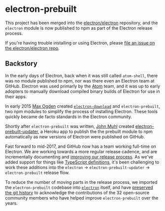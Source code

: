 # electron-prebuilt

This project has been merged into the
[electron/electron](https://github.com/electron/electron/tree/master/npm)
repository, and the `electron` module is now published to npm as part of the
Electron release process.

If you're having trouble installing or using Electron, please 
[file an issue on the electron/electron repo](https://github.com/electron/electron/issues?utf8=%E2%9C%93&q=is%3Aissue%20is%3Aopen%20install%20).

## Backstory

In the early days of Electron, back when it was still called `atom-shell`, there 
was no module published to npm, nor was there even an Electron team at GitHub.
Electron was used primarly by the [Atom](https://atom.io/) team, and it was up 
to early adopters to manually download compiled binary builds of Electron for 
use in their apps.

In early 2015 [Max Ogden](https://github.com/maxogden) created 
[`electron-download`](https://github.com/electron-userland/electron-download) 
and `electron-prebuilt`, two npm modules to simplify the process of installing 
Electron. These tools quickly became de facto standards in the Electron 
community.

Shortly after `electron-prebuilt` was written, 
[John Muhl](https://github.com/johnmuhl/) created
[electron-prebuilt-updater](https://github.com/electron/electron-prebuilt-updater), 
a Heroku app to publish the the prebuilt module to npm automatically as new 
versions of Electron were published on GitHub.

Fast forward to mid-2017, and GitHub now has a team working full-time on 
Electron. We are working towards a more regular release cadence, 
and are incrementally documenting and [improving our release process](https://github.com/electron/electron/blob/master/docs/development/releasing.md). 
As we've added support for things like 
[TypeScript definitions](https://electron.atom.io/blog/2017/06/01/typescript),
it's been challenging to work these additions into the `electron` -> `electron-prebuilt-updater` -> `electron-prebuilt` release flow.

To reduce the number of moving parts in the release process, we imported
the `electron-prebuilt` codebase into [`electron`](https://github.com/electron/electron/tree/master/npm) itself, and have 
[preserved the git history](https://github.com/electron/electron/pull/10172)
to acknowledge the contributions of the 32 open-source community members who 
have helped improve `electron-prebuilt` over the years.